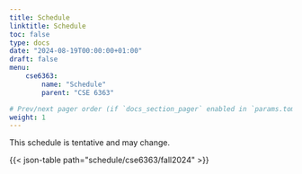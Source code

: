 ```yaml
---
title: Schedule
linktitle: Schedule
toc: false
type: docs
date: "2024-08-19T00:00:00+01:00"
draft: false
menu:
    cse6363:
        name: "Schedule"
        parent: "CSE 6363"

# Prev/next pager order (if `docs_section_pager` enabled in `params.toml`)
weight: 1
---
```


This schedule is tentative and may change.

{{< json-table path="schedule/cse6363/fall2024" >}}